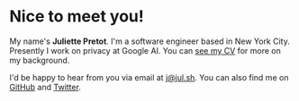 # Nice to meet you!

My name's **Juliette Pretot**. I'm a software engineer based in New York City.
Presently I work on privacy at
<span style="color: var(--gblue)">G</span><span style="color: var(--gred)">o</span><span style="color: var(--gyellow)">o</span><span style="color: var(--gblue)">g</span><span style="color: var(--ggreen)">l</span><span style="color: var(--gred)">e</span>
AI. You can [see my CV](./CV.md) for more on my background.

I'd be happy to hear from you via email at [j@jul.sh](mailto:j@jul.sh). You can
also find me on [GitHub](https://github.com/jul-sh) and
[Twitter](https://twitter.com/itsjulsh).
